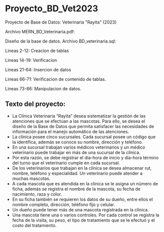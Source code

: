 # Proyecto_BD_Vet2023
Proyecto de Base de Datos: Veterinaria "Rayita" (2023)

Archivo MERN_BD_Veterinaria.pdf:

Diseño de la base de datos.
Archivo BD_veterinaria.sql:

Lineas 2-12: Creacion de tablas

Lineas 14-19: Verificacion

Lineas 21-64: Insercion de datos

Lineas 66-71: Verificacion de contenido de tablas.

Lineas 73-86: Manipulacion de datos.

## Texto del proyecto:
- La Clínica Veterinaria “Rayita” desea sistematizar la gestión de las atenciones que se efectúan a las mascotas. Para ello, se desea el diseño de la Base de Datos que permita satisfacer las necesidades de información para el manejo automático de las atenciones.
- La clínica posee cinco sucursales. Cada sucursal posee un código que la identifica, además se conoce su nombre, dirección y teléfono.
- En una sucursal trabajan varios médicos veterinarios y un médico veterinario puede trabajar en más de una sucursal de la clínica.
- Por esta razón, se debe registrar el día-hora de inicio y día-hora término del turno que el veterinario cumple en cada sucursal.
- De los veterinarios que trabajan en la clínica se desea almacenar rut, nombre, teléfono y especialidad.  Un veterinario puede atender a muchas mascotas.
- A cada mascota que es atendida en la clínica se le asigna un número de ficha, además se registra el nombre de la mascota, su fecha de nacimiento, raza y color.
- En su ficha también se requieren los datos de su dueño, entre ellos el nombre completo, dirección, teléfono fijo y celular.
- Un dueño puede tener más de una mascota registrada en la clínica.
- Una mascota tiene una o varios controles. Por cada control se registra la fecha de la visita, su peso, el tipo de tratamiento que se le efectuó y el costo del tratamiento.

